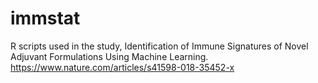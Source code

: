 # immstat
R scripts used in the study, Identification of Immune Signatures of Novel Adjuvant Formulations Using Machine Learning.
https://www.nature.com/articles/s41598-018-35452-x
